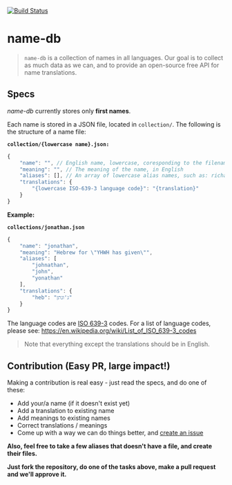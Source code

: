 ﻿[![Build Status](https://travis-ci.org/bluzi/name-db.svg?branch=master)](https://travis-ci.org/bluzi/name-db)

# name-db
> `name-db` is a collection of names in all languages. Our goal is to collect as much data as we can, and to provide an open-source free API for name translations.

## Specs

*name-db* currently stores only **first names**.

Each name is stored in a JSON file, located in `collection/`. The following is the structure of a name file:

**`collection/{lowercase name}.json:`**

```js
{
    "name": "", // English name, lowercase, coresponding to the filename
    "meaning": "", // The meaning of the name, in English
    "aliases": [], // An array of lowercase alias names, such as: richard -> dick, daniel -> dan, etc.
    "translations": {
        "{lowercase ISO-639-3 language code}": "{translation}" 
    }
}
``` 

**Example:**

**`collections/jonathan.json`**

```js
{
    "name": "jonathan",
    "meaning": "Hebrew for \"YHWH has given\"",
    "aliases": [
        "johnathan",
        "john",
        "yonathan"
    ], 
    "translations": {
        "heb": "ג'ונתן" 
    }
}
``` 

The language codes are [ISO 639-3](https://en.wikipedia.org/wiki/List_of_ISO_639-1_codes) codes. For a list of language codes, please see: https://en.wikipedia.org/wiki/List_of_ISO_639-3_codes

> Note that everything except the translations should be in English.

## Contribution (Easy PR, large impact!)

Making a contribution is real easy - just read the specs, and do one of these:
- Add your/a name (if it doesn't exist yet)
- Add a translation to existing name
- Add meanings to existing names
- Correct translations / meanings
- Come up with a way we can do things better, and [create an issue](https://github.com/bluzi/name-db/issues)

**Also, feel free to take a few aliases that doesn't have a file, and create their files.**

**Just fork the repository, do one of the tasks above, make a pull request and we'll approve it.**
